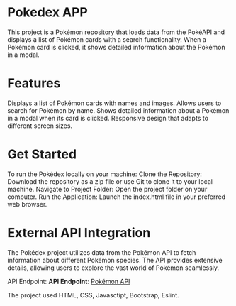 # Pokedex APP

This project is a Pokémon repository that loads data from the PokéAPI and displays a list of Pokémon cards with a search functionality. When a Pokémon card is clicked, it shows detailed information about the Pokémon in a modal.

# Features

Displays a list of Pokémon cards with names and images.
Allows users to search for Pokémon by name.
Shows detailed information about a Pokémon in a modal when its card is clicked.
Responsive design that adapts to different screen sizes.

# Get Started

To run the Pokédex locally on your machine:
Clone the Repository: Download the repository as a zip file or use Git to clone it to your local machine.
Navigate to Project Folder: Open the project folder on your computer.
Run the Application: Launch the index.html file in your preferred web browser.

# External API Integration

The Pokédex project utilizes data from the Pokémon API to fetch information about different Pokémon species. The API provides extensive details, allowing users to explore the vast world of Pokémon seamlessly.

API Endpoint: **API Endpoint**: [Pokémon API](https://pokeapi.co/api/v2/pokemon/)

The project used HTML, CSS, Javasctipt, Bootstrap, Eslint.
